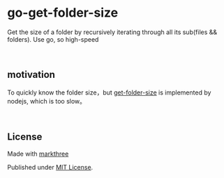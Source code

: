 # go-get-folder-size

Get the size of a folder by recursively iterating through all its sub(files && folders). Use go, so high-speed

<br />

## motivation

To quickly know the folder size，but [get-folder-size](https://github.com/alessioalex/get-folder-size) is implemented by nodejs, which is too slow。

<br />

## License

Made with [markthree](https://github.com/markthree)

Published under [MIT License](./LICENSE).
